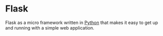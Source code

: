 # Flask

Flask as a micro framework written in [Python](/Python) that makes it easy to get up and running with a simple web application.